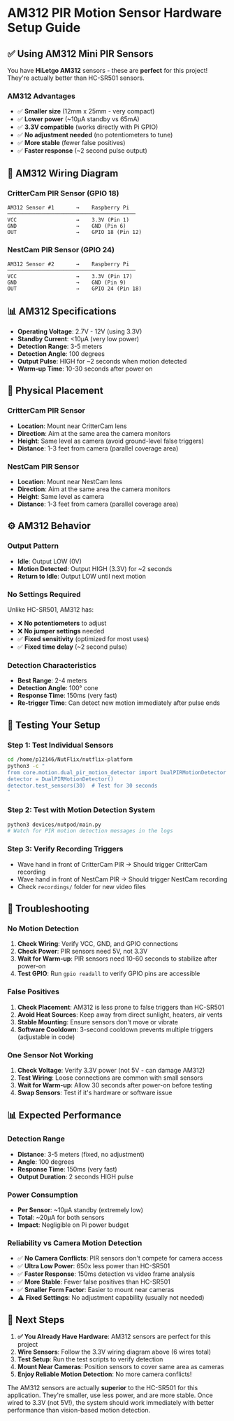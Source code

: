 # AM312 PIR Motion Sensor Hardware Setup Guide

## ✅ **Using AM312 Mini PIR Sensors**

You have **HiLetgo AM312** sensors - these are **perfect** for this project! They're actually better than HC-SR501 sensors.

### **AM312 Advantages**
- ✅ **Smaller size** (12mm x 25mm - very compact)
- ✅ **Lower power** (~10µA standby vs 65mA)  
- ✅ **3.3V compatible** (works directly with Pi GPIO)
- ✅ **No adjustment needed** (no potentiometers to tune)
- ✅ **More stable** (fewer false positives)
- ✅ **Faster response** (~2 second pulse output)

## 🔌 **AM312 Wiring Diagram**

### CritterCam PIR Sensor (GPIO 18)
```
AM312 Sensor #1       →    Raspberry Pi
─────────────────────────────────────────
VCC                   →    3.3V (Pin 1)
GND                   →    GND (Pin 6) 
OUT                   →    GPIO 18 (Pin 12)
```

### NestCam PIR Sensor (GPIO 24)
```
AM312 Sensor #2       →    Raspberry Pi
─────────────────────────────────────────
VCC                   →    3.3V (Pin 17)
GND                   →    GND (Pin 9)
OUT                   →    GPIO 24 (Pin 18)
```

## 📊 **AM312 Specifications**
- **Operating Voltage**: 2.7V - 12V (using 3.3V)
- **Standby Current**: <10µA (very low power)
- **Detection Range**: 3-5 meters
- **Detection Angle**: 100 degrees
- **Output Pulse**: HIGH for ~2 seconds when motion detected
- **Warm-up Time**: 10-30 seconds after power on

## 📍 Physical Placement

### CritterCam PIR Sensor
- **Location**: Mount near CritterCam lens
- **Direction**: Aim at the same area the camera monitors
- **Height**: Same level as camera (avoid ground-level false triggers)
- **Distance**: 1-3 feet from camera (parallel coverage area)

### NestCam PIR Sensor  
- **Location**: Mount near NestCam lens
- **Direction**: Aim at the same area the camera monitors
- **Height**: Same level as camera
- **Distance**: 1-3 feet from camera (parallel coverage area)

## ⚙️ **AM312 Behavior**

### **Output Pattern**
- **Idle**: Output LOW (0V)
- **Motion Detected**: Output HIGH (3.3V) for ~2 seconds
- **Return to Idle**: Output LOW until next motion

### **No Settings Required**
Unlike HC-SR501, AM312 has:
- ❌ **No potentiometers** to adjust
- ❌ **No jumper settings** needed
- ✅ **Fixed sensitivity** (optimized for most uses)
- ✅ **Fixed time delay** (~2 second pulse)

### **Detection Characteristics**
- **Best Range**: 2-4 meters
- **Detection Angle**: 100° cone
- **Response Time**: 150ms (very fast)
- **Re-trigger Time**: Can detect new motion immediately after pulse ends

## 🧪 Testing Your Setup

### Step 1: Test Individual Sensors
```bash
cd /home/p12146/NutFlix/nutflix-platform
python3 -c "
from core.motion.dual_pir_motion_detector import DualPIRMotionDetector
detector = DualPIRMotionDetector()
detector.test_sensors(30)  # Test for 30 seconds
"
```

### Step 2: Test with Motion Detection System
```bash
python3 devices/nutpod/main.py
# Watch for PIR motion detection messages in the logs
```

### Step 3: Verify Recording Triggers
- Wave hand in front of CritterCam PIR → Should trigger CritterCam recording
- Wave hand in front of NestCam PIR → Should trigger NestCam recording  
- Check `recordings/` folder for new video files

## 🔧 Troubleshooting

### No Motion Detection
1. **Check Wiring**: Verify VCC, GND, and GPIO connections
2. **Check Power**: PIR sensors need 5V, not 3.3V
3. **Wait for Warm-up**: PIR sensors need 10-60 seconds to stabilize after power-on
4. **Test GPIO**: Run `gpio readall` to verify GPIO pins are accessible

### False Positives
1. **Check Placement**: AM312 is less prone to false triggers than HC-SR501
2. **Avoid Heat Sources**: Keep away from direct sunlight, heaters, air vents
3. **Stable Mounting**: Ensure sensors don't move or vibrate
4. **Software Cooldown**: 3-second cooldown prevents multiple triggers (adjustable in code)

### One Sensor Not Working
1. **Check Voltage**: Verify 3.3V power (not 5V - can damage AM312)
2. **Test Wiring**: Loose connections are common with small sensors
3. **Wait for Warm-up**: Allow 30 seconds after power-on before testing
4. **Swap Sensors**: Test if it's hardware or software issue

## 📊 Expected Performance

### Detection Range
- **Distance**: 3-5 meters (fixed, no adjustment)
- **Angle**: 100 degrees
- **Response Time**: 150ms (very fast)
- **Output Duration**: 2 seconds HIGH pulse

### Power Consumption
- **Per Sensor**: ~10µA standby (extremely low)
- **Total**: ~20µA for both sensors
- **Impact**: Negligible on Pi power budget

### Reliability vs Camera Motion Detection
- ✅ **No Camera Conflicts**: PIR sensors don't compete for camera access
- ✅ **Ultra Low Power**: 650x less power than HC-SR501
- ✅ **Faster Response**: 150ms detection vs video frame analysis
- ✅ **More Stable**: Fewer false positives than HC-SR501
- ✅ **Smaller Form Factor**: Easier to mount near cameras
- ⚠️  **Fixed Settings**: No adjustment capability (usually not needed)

## 🚀 **Next Steps**

1. **✅ You Already Have Hardware**: AM312 sensors are perfect for this project
2. **Wire Sensors**: Follow the 3.3V wiring diagram above (6 wires total)
3. **Test Setup**: Run the test scripts to verify detection
4. **Mount Near Cameras**: Position sensors to cover same area as cameras
5. **Enjoy Reliable Motion Detection**: No more camera conflicts!

The AM312 sensors are actually **superior** to the HC-SR501 for this application. They're smaller, use less power, and are more stable. Once wired to 3.3V (not 5V!), the system should work immediately with better performance than vision-based motion detection.
